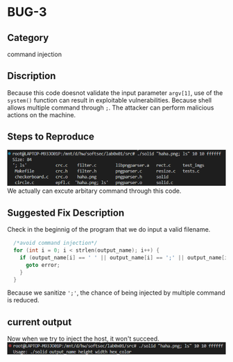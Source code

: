 # BUG-3
## Category
command injection

## Discription
Because this code doesnot validate the input parameter `argv[1]`, use of the `system()` function can result in exploitable vulnerabilities. Because shell allows multiple command through `;`. The attacker can perform malicious actions on the machine.

## Steps to Reproduce
![command line injection](pictures/command_injection.png)
We actually can excute arbitary command through this code.

## Suggested Fix Description
Check in the beginnig of the program that we do input a valid filename.
```c
  /*avoid command injection*/
  for (int i = 0; i < strlen(output_name); i++) {
    if (output_name[i] == ' ' || output_name[i] == ';' || output_name[i] == ':') {
      goto error;
    }
  }
```
Because we sanitize `';'`, the chance of being injected by multiple command is reduced.

## current output
Now when we try to inject the host, it won't succeed.
![](pictures/failure_of_injection.png)

